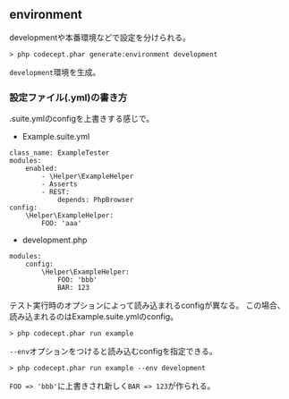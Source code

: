 ## environment

developmentや本番環境などで設定を分けられる。

```
> php codecept.phar generate:environment development
```

`development`環境を生成。

### 設定ファイル(<env>.yml)の書き方

<suitename>.suite.ymlのconfigを上書きする感じで。

* Example.suite.yml

```
class_name: ExampleTester
modules:
    enabled:
        - \Helper\ExampleHelper
        - Asserts
        - REST:
            depends: PhpBrowser
config:
    \Helper\ExampleHelper:
        FOO: 'aaa'
```


* development.php

```
modules:
    config:
        \Helper\ExampleHelper:
            FOO: 'bbb'
            BAR: 123
```

テスト実行時のオプションによって読み込まれるconfigが異なる。
この場合、読み込まれるのはExample.suite.ymlのconfig。

```
> php codecept.phar run example
```

`--env`オプションをつけると読み込むconfigを指定できる。

```
> php codecept.phar run example --env development
```

`FOO => 'bbb'`に上書きされ新しく`BAR => 123`が作られる。


